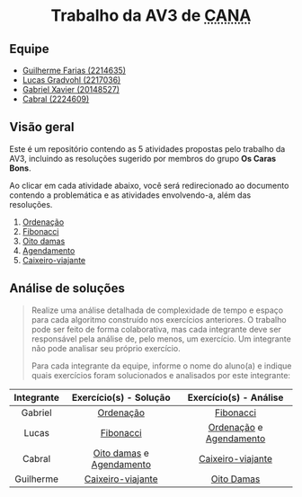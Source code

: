 # <div align="center">Trabalho da AV3 de <abbr title="Construção de Análise de Algoritmos">CANA</abbr><div>

## Equipe

- [Guilherme Farias (2214635)](https://github.com/G-FARIAS-71)
- [Lucas Gradvohl (2217036)](https://github.com/LucasGradvohl)
- [Gabriel Xavier (20148527)](https://github.com/gabrielxsmarinho)
- [Cabral (2224609)](https://github.com/cabralski)

## Visão geral

Este é um repositório contendo as 5 atividades propostas pelo trabalho da AV3, incluindo as resoluções sugerido por membros do grupo <strong>Os Caras Bons</strong>.

Ao clicar em cada atividade abaixo, você será redirecionado ao documento contendo a problemática e as atividades envolvendo-a, além das resoluções.

1. [Ordenação](atividades/1ordenacao/atividade.md)
2. [Fibonacci](atividades/2fibonacci/atividade.md)
3. [Oito damas](atividades/3oitodamas/atividade.md)
4. [Agendamento](atividades/4agendamento/atividade.md)
5. [Caixeiro-viajante](atividades/5caixeiroviajante/atividade.md)

## Análise de soluções

> Realize uma análise detalhada de complexidade de tempo e espaço para cada algoritmo construído nos exercícios anteriores. O trabalho pode ser feito de forma colaborativa, mas cada integrante deve ser responsável pela análise de, pelo menos, um exercício. Um integrante não pode analisar seu próprio exercício. 
>
>Para cada integrante da equipe, informe o nome do aluno(a) e indique quais exercícios foram solucionados e analisados por este integrante:

| Integrante| Exercício(s) - Solução | Exercício(s) - Análise |
|:---------:|:----------------------:|:----------------------:|
|  Gabriel  |[Ordenação](atividades/1ordenacao/atividade.md)|[Fibonacci](analises/2fibonacci/analise.txt)|
|   Lucas   |[Fibonacci](atividades/2fibonacci/atividade.md)|[Ordenação](analises/1ordenacao/analise.txt) e [Agendamento](analises/4agendamento/analise.txt)|
|   Cabral  |[Oito damas](atividades/3oitodamas/atividade.md) e [Agendamento](atividades/4agendamento/atividade.md)|[Caixeiro-viajante](analises/5caixeiroviajante/analise.md)|
| Guilherme |[Caixeiro-viajante](atividades/5caixeiroviajante/atividade.md)|[Oito Damas](analises/3oitodamas/analise.md)|
